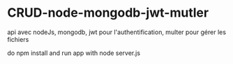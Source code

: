 # CRUD-node-mongodb-jwt-mutler
api avec nodeJs, mongodb, jwt pour l'authentification, multer pour gérer les fichiers

do npm install and run app with node server.js
